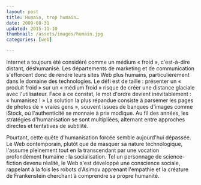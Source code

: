 ```yaml
---
layout: post
title: Humain, trop humain…
date: 2009-08-31
updated: 2015-11-10
thumbnail: /assets/images/humain.jpg
categories: [web]

---
```


Internet a toujours été considéré comme un médium « froid », c'est-à-dire distant, déshumanisé. Les départements de marketing et de communication s'efforcent donc de rendre leurs sites Web plus humains, particulièrement dans le domaine des technologies. Le défi est de taille : présenter un « produit froid » sur un « médium froid » risque de créer une distance glaciale avec l'utilisateur. Face à ce constat, le mot d'ordre devient inévitablement : « humanisez ! » La solution la plus répandue consiste à parsemer les pages de photos de « vraies gens », souvent issues de banques d'images comme iStock, où l'authenticité se monnaie à prix modique. Au fil des années, les stratégies d'humanisation se sont multipliées, alternant entre approches directes et tentatives de subtilité.

Pourtant, cette quête d'humanisation forcée semble aujourd'hui dépassée. Le Web contemporain, plutôt que de masquer sa nature technologique, l'assume pleinement tout en la transcendant par une vocation profondément humaine : la socialisation. Tel un personnage de science-fiction devenu réalité, le Web s'est développé une conscience sociale, rappelant à la fois les robots d'Asimov apprenant l'empathie et la créature de Frankenstein cherchant à comprendre sa propre humanité.
